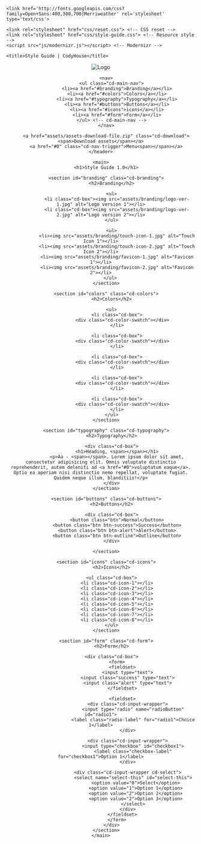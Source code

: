 <!doctype html>
<html lang="en" class="no-js">
<head>
	<meta charset="UTF-8">
	<meta name="viewport" content="width=device-width, initial-scale=1">

	<link href='http://fonts.googleapis.com/css?family=Open+Sans:400,300,700|Merriweather' rel='stylesheet' type='text/css'>

	<link rel="stylesheet" href="css/reset.css"> <!-- CSS reset -->
	<link rel="stylesheet" href="css/style-guide.css"> <!-- Resource style -->
	<script src="js/modernizr.js"></script> <!-- Modernizr -->
  	
	<title>Style Guide | CodyHouse</title>
</head>
<body>
	<header>
		<div class="cd-logo"><img src="assets/logo.svg" alt="Logo"></div>

		<nav>
			<ul class="cd-main-nav">
				<li><a href="#branding">Branding</a></li>
				<li><a href="#colors">Colors</a></li>
				<li><a href="#typography">Typography</a></li>
				<li><a href="#buttons">Buttons</a></li>
				<li><a href="#icons">icons</a></li>
				<li><a href="#form">Form</a></li>
			</ul> <!-- cd-main-nav -->
		</nav>
		
		<a href="assets/assets-download-file.zip" class="cd-download"><span>Download assets</span></a>
		<a href="#0" class="cd-nav-trigger">Menu<span></span></a>
	</header>

	<main>
		<h1>Style Guide 1.0</h1>

		<section id="branding" class="cd-branding">
			<h2>Branding</h2>

			<ul>
				<li class="cd-box"><img src="assets/branding/logo-ver-1.jpg" alt="Logo version 1"></li>
				<li class="cd-box"><img src="assets/branding/logo-ver-2.jpg" alt="Logo version 2"></li>
			</ul>

			<ul>
				<li><img src="assets/branding/touch-icon-1.jpg" alt="Touch Icon 1"></li>
				<li><img src="assets/branding/touch-icon-2.jpg" alt="Touch Icon 2"></li>
				<li><img src="assets/branding/favicon-1.jpg" alt="Favicon 1"></li>
				<li><img src="assets/branding/favicon-2.jpg" alt="Favicon 2"></li>
			</ul> 
		</section>

		<section id="colors" class="cd-colors">
			<h2>Colors</h2>

			<ul>
				<li class="cd-box">
					<div class="cd-color-swatch"></div>
				</li>

				<li class="cd-box">
					<div class="cd-color-swatch"></div>
				</li>

				<li class="cd-box">
					<div class="cd-color-swatch"></div>
				</li>

				<li class="cd-box">
					<div class="cd-color-swatch"></div>
				</li>

				<li class="cd-box">
					<div class="cd-color-swatch"></div>
				</li>
			</ul>
		</section>

		<section id="typography" class="cd-typography">
			<h2>Typography</h2>

			<div class="cd-box">
				<h1>Heading, <span></span></h1>
				<p>Aa - <span></span>. Lorem ipsum dolor sit amet, consectetur adipisicing elit. Omnis voluptate distinctio reprehenderit, autem deleniti ad <a href="#0">voluptatum eaque</a>. Optio ea aperiam nisi distinctio nemo repellat, voluptate fugiat. Quidem neque illum, blanditiis!</p>
			</div>
		</section>

		<section id="buttons" class="cd-buttons">
			<h2>Buttons</h2>

			<div class="cd-box">
				<button class="btn">Normal</button>
				<button class="btn btn-success">Success</button>
				<button class="btn btn-alert">Alert</button>
				<button class="btn btn-outline">Outline</button>
			</div>

		</section>

		<section id="icons" class="cd-icons">
			<h2>Icons</h2>

			<ul class="cd-box">
				<li class="cd-icon-1"></li>
				<li class="cd-icon-2"></li>
				<li class="cd-icon-3"></li>
				<li class="cd-icon-4"></li>
				<li class="cd-icon-5"></li>
				<li class="cd-icon-6"></li>
				<li class="cd-icon-7"></li>
				<li class="cd-icon-8"></li>
			</ul>
		</section>

		<section id="form" class="cd-form">
			<h2>Form</h2>
			
			<div class="cd-box">
				<form>
					<fieldset>
						<input type="text">
						<input class="success" type="text">
						<input class="alert" type="text">
					</fieldset>

					<fieldset>
						<div class="cd-input-wrapper">
							<input type="radio" name="radioButton" id="radio1">
	      					<label class="radio-label" for="radio1">Choice 1</label>
      					</div>

						<div class="cd-input-wrapper">
							<input type="checkbox" id="checkbox1">
	      					<label class="checkbox-label" for="checkbox1">Option 1</label>
      					</div>

						<div class="cd-input-wrapper cd-select">
	      					<select name="select-this" id="select-this">
					          <option value="0">Select</option>
					          <option value="1">Option 1</option>
					          <option value="2">Option 2</option>
					          <option value="2">Option 3</option>
					      	</select>
				      	</div>
					</fieldset>
				</form>
			</div>
		</section>
	</main>
<script src="js/jquery-2.1.1.js"></script>
<script src="js/main.js"></script> <!-- Resource jQuery -->
</body>
</html>
